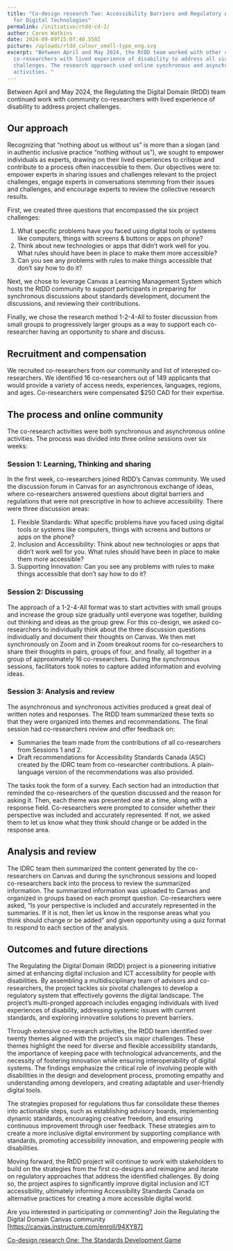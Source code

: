 ```yaml
---
title: "Co-design research Two: Accessibility Barriers and Regulatory Approaches
  for Digital Technologies"
permalink: /initiative/rtdd-cd-2/
author: Caren Watkins
date: 2024-09-09T15:07:40.558Z
picture: /uploads/rtdd_colour_small-type_eng.svg
excerpt: "Between April and May 2024, the RtDD team worked with other community
  co-researchers with lived experience of disability to address all six project
  challenges. The research approach used online synchronous and asynchronous
  activities. "
---
```

Between April and May 2024, the Regulating the Digital Domain (RtDD) team continued work with community co-researchers with lived experience of disability to address project challenges. 

## Our approach

Recognizing that “nothing about us without us” is more than a slogan (and in authentic inclusive practice “nothing without us”), we sought to empower individuals as experts, drawing on their lived experiences to critique and contribute to a process often inaccessible to them. Our objectives were to: empower experts in sharing issues and challenges relevant to the project challenges, engage experts in conversations stemming from their issues and challenges, and encourage experts to review the collective research results. 

First, we created three questions that encompassed the six project challenges: 

1. What specific problems have you faced using digital tools or systems like computers, things with screens & buttons or apps on phone?
2. Think about new technologies or apps that didn’t work well for you. What rules should have been in place to make them more accessible?
3. Can you see any problems with rules to make things accessible that don’t say how to do it?

Next, we chose to leverage Canvas a Learning Management System which hosts the RtDD community to support participants in preparing for synchronous discussions about standards development, document the discussions, and reviewing their contributions.

Finally, we chose the research method 1-2-4-All to foster discussion from small groups to progressively larger groups as a way to support each co-researcher having an opportunity to share and discuss. 

## Recruitment and compensation

We recruited co-researchers from our community and list of interested co-researchers. We identified 16 co-researchers out of 149 applicants that would provide a variety of access needs, experiences, languages, regions, and ages. Co-researchers were compensated $250 CAD for their expertise.

## The process and online community

The co-research activities were both synchronous and asynchronous online activities. The process was divided into three online sessions over six weeks:

### Session 1: Learning, Thinking and sharing

In the first week, co-researchers joined RtDD’s Canvas community. We used the discussion forum in Canvas for an asynchronous exchange of ideas, where co-researchers answered questions about digital barriers and regulations that were not prescriptive in how to achieve accessibility. There were three discussion areas:

1. Flexible Standards: What specific problems have you faced using digital tools or systems like computers, things with screens and buttons or apps on the phone?
2. Inclusion and Accessibility: Think about new technologies or apps that didn’t work well for you. What rules should have been in place to make them more accessible?
3. Supporting Innovation: Can you see any problems with rules to make things accessible that don’t say how to do it?

### Session 2: Discussing

The approach of a 1-2-4-All format was to start activities with small groups and increase the group size gradually until everyone was together, building out thinking and ideas as the group grew. For this co-design, we asked co-researchers to individually think about the three discussion questions individually and document their thoughts on Canvas. We then met synchronously on Zoom and in Zoom breakout rooms for co-researchers to share their thoughts in pairs, groups of four, and finally, all together in a group of approximately 16 co-researchers. During the synchronous sessions, facilitators took notes to capture added information and evolving ideas. 

### Session 3: Analysis and review

The asynchronous and synchronous activities produced a great deal of written notes and responses. The RtDD team summarized these texts so that they were organized into themes and recommendations. The final session had co-researchers review and offer feedback on:

* Summaries the team made from the contributions of all co-researchers from Sessions 1 and 2. 
* Draft recommendations for Accessibility Standards Canada (ASC) created by the IDRC team from co-researcher contributions. A plain-language version of the recommendations was also provided. 

The tasks took the form of a survey. Each section had an introduction that reminded the co-researchers of the question discussed and the reason for asking it. Then, each theme was presented one at a time, along with a response field. Co-researchers were prompted to consider whether their perspective was included and accurately represented. If not, we asked them to let us know what they think should change or be added in the response area.

## Analysis and review

The IDRC team then summarized the content generated by the co-researchers on Canvas and during the synchronous sessions and looped co-researchers back into the process to review the summarized information. The summarized information was uploaded to Canvas and organized in groups based on each prompt question. Co-researchers were asked, “Is your perspective is included and accurately represented in the summaries. If it is not, then let us know in the response areas what you think should change or be added” and given opportunity using a quiz format to respond to each section of the analysis.

## Outcomes and future directions

The Regulating the Digital Domain (RtDD) project is a pioneering initiative aimed at enhancing digital inclusion and ICT accessibility for people with disabilities. By assembling a multidisciplinary team of advisors and co-researchers, the project tackles six pivotal challenges to develop a regulatory system that effectively governs the digital landscape. The project’s multi-pronged approach includes engaging individuals with lived experiences of disability, addressing systemic issues with current standards, and exploring innovative solutions to prevent barriers.

Through extensive co-research activities, the RtDD team identified over twenty themes aligned with the project’s six major challenges. These themes highlight the need for diverse and flexible accessibility standards, the importance of keeping pace with technological advancements, and the necessity of fostering innovation while ensuring interoperability of digital systems. The findings emphasize the critical role of involving people with disabilities in the design and development process, promoting empathy and understanding among developers, and creating adaptable and user-friendly digital tools.

The strategies proposed for regulations thus far consolidate these themes into actionable steps, such as establishing advisory boards, implementing dynamic standards, encouraging creative freedom, and ensuring continuous improvement through user feedback. These strategies aim to create a more inclusive digital environment by supporting compliance with standards, promoting accessibility innovation, and empowering people with disabilities.

Moving forward, the RtDD project will continue to work with stakeholders to build on the strategies from the first co-designs and reimagine and iterate on regulatory approaches that address the identified challenges. By doing so, the project aspires to significantly improve digital inclusion and ICT accessibility, ultimately informing Accessibility Standards Canada on alternative practices for creating a more accessible digital world.

Are you interested in participating or commenting? Join the Regulating the Digital Domain Canvas community \[https://canvas.instructure.com/enroll/94XY87]

[Co-design research One: The Standards Development Game](https://wecount.inclusivedesign.ca/initiatives/rtdd-cd-1/)
